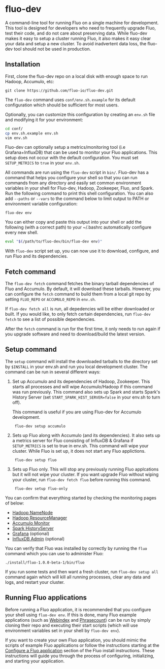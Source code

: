 # fluo-dev

A command-line tool for running Fluo on a single machine for development. This tool is designed for
developers who need to frequently upgrade Fluo, test their code, and do not care about preserving
data. While fluo-dev makes it easy to setup a cluster running Fluo, it also makes it easy clear your
data and setup a new cluster. To avoid inadvertent data loss, the fluo-dev tool should not be used
in production.

## Installation

First, clone the fluo-dev repo on a local disk with enough space to run Hadoop, Accumulo, etc:

    git clone https://github.com/fluo-io/fluo-dev.git

The `fluo-dev` command uses `conf/env.sh.example` for its default configuration which should be
sufficient for most users.

Optionally, you can customize this configuration by creating an `env.sh` file and modifying it for
your environment:

```bash
cd conf/
cp env.sh.example env.sh
vim env.sh
```

Fluo-dev can optionally setup a metrics/monitoring tool (i.e Grafana+InfluxDB) that can be used to
monitor your Fluo applications. This setup does not occur with the default configuration. You must
set `SETUP_METRICS` to `true` in your `env.sh`.

All commands are run using the `fluo-dev` script in `bin/`. Fluo-dev has a command that helps you
configure your shell so that you can run commands from any directory and easily set common
environment variables in your shell for Fluo-dev, Hadoop, Zookeeper, Fluo, and Spark. Run the
following command to print this shell configuration. You can also add `--paths` or `--vars` to the
command below to limit output to PATH or environment variable configuration:

    fluo-dev env

You can either copy and paste this output into your shell or add the following (with a correct path)
to your ~/.bashrc automatically configure every new shell.

```bash
eval "$(/path/to/fluo-dev/bin/fluo-dev env)"
```

With `fluo-dev` script set up, you can now use it to download, configure, and run Fluo and its
dependencies.

## Fetch command

The `fluo-dev fetch` command fetches the binary tarball dependencies of Fluo and Accumulo. By
default, it will download these tarballs. However, you can configure the `fetch` command to build
them from a local git repo by setting `FLUO_REPO` or `ACCUMULO_REPO` in `env.sh`.

If `fluo-dev fetch all` is run, all depedencies will be either downloaded or built. If you would
like, to only fetch certain dependencies, run `fluo-dev fetch` to see a list of possible
dependencies.

After the `fetch` command is run for the first time, it only needs to run again if you upgrade
software and need to download/build the latest version.

## Setup command

The `setup` command will install the downloaded tarballs to the directory set by `$INSTALL` in your
env.sh and run you local development cluster. The command can be run in several different ways:

1. Set up Accumulo and its dependencies of Hadoop, Zookeeper. This starts all processes and will
   wipe Accumulo/Hadoop if this command was run previously.  This command also sets up Spark and
   starts Spark's History Server (set `START_SPARK_HIST_SERVER=false` in your env.sh to turn off).

   This command is useful if you are using Fluo-dev for Accumulo development.

        fluo-dev setup accumulo

2. Sets up Fluo along with Accumulo (and its dependencies). It also sets up a metrics server for
   Fluo consisting of InfluxDB & Grafana if `SETUP_METRICS` is set to true in env.sh. This command
   will wipe your cluster. While Fluo is set up, it does not start any Fluo applictions.

        fluo-dev setup fluo

3. Sets up Fluo only. This will stop any previously running Fluo applcations but it will not wipe
   your cluster. If you want upgrade Fluo without wiping your cluster, run `fluo-dev fetch fluo`
   before running this command.

        fluo-dev setup fluo-only

You can confirm that everything started by checking the monitoring pages of below:

 * [Hadoop NameNode](http://localhost:50070/)
 * [Hadoop ResourceManager](http://localhost:8088/)
 * [Accumulo Monitor](http://localhost:50095/)
 * [Spark HistoryServer](http://localhost:18080/)
 * [Grafana](http://localhost:3000/) (optional)
 * [InfluxDB Admin](http://localhost:8083/) (optional)

You can verify that Fluo was installed by correctly by running the `fluo` command which you can use
to administer Fluo:

    ./install/fluo-1.0.0-beta-1/bin/fluo

If you run some tests and then want a fresh cluster, run `fluo-dev setup all` command again which will
kill all running processes, clear any data and logs, and restart your cluster.

## Running Fluo applications

Before running a Fluo application, it is recommended that you configure your shell using
`fluo-dev env`. If this is done, many Fluo example applications (such as [Webindex] and
[Phrasecount]) can be run by simply cloning their repo and executing their start scripts (which will
use environment variables set in your shell by `fluo-dev env`).

If you want to create your own Fluo application, you should mimic the scripts of example Fluo
applications or follow the instructions starting at the [Configure a Fluo application][configure]
section of the Fluo install instructions. These instructions will guide you through the process of
configuring, initializing, and starting your application.

[mirrors]: http://www.apache.org/dyn/closer.cgi
[Webindex]: https://github.com/fluo-io/webindex
[Phrasecount]: https://github.com/fluo-io/phrasecount
[configure]: https://github.com/fluo-io/fluo/blob/master/docs/install.md#configure-a-fluo-application
[fluo-stress]: https://github.com/fluo-io/fluo-stress
